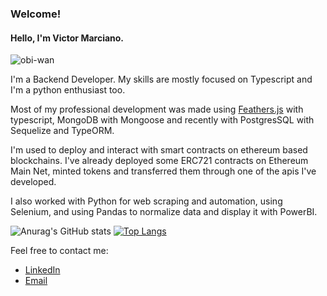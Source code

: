### Welcome!

#### Hello, I'm Victor Marciano.

![obi-wan](https://c.tenor.com/6us3et_6HDoAAAAC/hello-there-hi-there.gif)

I'm a Backend Developer. My skills are mostly focused on Typescript and I'm a python enthusiast too.

Most of my professional development was made using [Feathers.js](https://feathersjs.com/) with typescript, MongoDB with Mongoose and recently with PostgresSQL with Sequelize and TypeORM.

I'm used to deploy and interact with smart contracts on ethereum based blockchains. I've already deployed some ERC721 contracts on Ethereum Main Net, minted tokens and transferred them through one of the apis I've developed.

I also worked with Python for web scraping and automation, using Selenium, and using Pandas to normalize data and display it with PowerBI.


![Anurag's GitHub stats](https://github-readme-stats.vercel.app/api?username=VMarcian0&theme=github_dark&show_icons=true)
[![Top Langs](https://github-readme-stats.vercel.app/api/top-langs/?username=VMarcian0&layout=compact&theme=github_dark)](https://github.com/VMarcian0/github-readme-stats)

Feel free to contact me:

* [LinkedIn](https://www.linkedin.com/in/victor-marciano/)
* [Email](mailto:victor_marcian0@hotmail.com)

